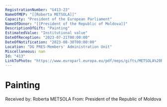 ```yaml
---
RegistrationNumber: "G413-23"
NameOfMEP: "[[Roberta METSOLA]]"
Capacity: "President of the European Parliament"
NameOfDonor: "[[President of the Republic of Moldova]]"
DescriptionOfGift: "Painting"
EstimatedValue: "Institutional value"
DateOfReception: "2023-07-21T00:00:00"
DateOfNotification: "2023-08-30T00:00:00"
Location: "DG PRES-Members' Administration Unit"
Miscellaneous: nan
Id: "413"
LinkToPhoto: "https://www.europarl.europa.eu/pdf/meps/gifts/METSOLA%20Roberta_G413-23.JPG#"
---
```


# Painting

Received by: Roberta METSOLA
From: President of the Republic of Moldova
